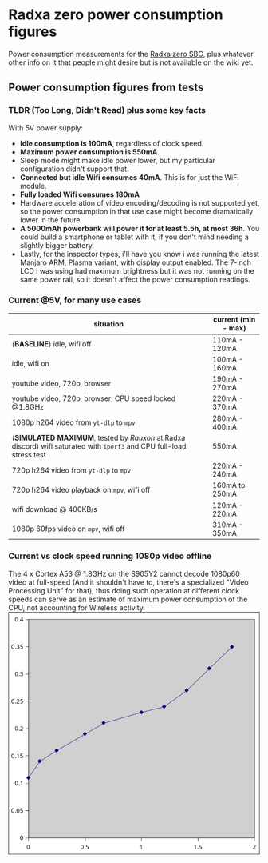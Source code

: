 # Radxa zero power consumption figures
Power consumption measurements for the [Radxa zero SBC](https://wiki.radxa.com/Zero), plus whatever other info on it that people might desire but is not available on the wiki yet.

## Power consumption figures from tests

### TLDR (Too Long, Didn't Read) plus some key facts
With 5V power supply:
- **Idle consumption is 100mA**, regardless of clock speed.
- **Maximum power consumption is 550mA**.
- Sleep mode might make idle power lower, but my particular configuration didn't support that.
- **Connected but idle Wifi consumes 40mA**. This is for just the WiFi module.
- **Fully loaded Wifi consumes 180mA**
- Hardware acceleration of video encoding/decoding is not supported yet, so the power consumption in that use case might become dramatically lower in the future.
- **A 5000mAh powerbank will power it for at least 5.5h, at most 36h**. You could build a smartphone or tablet with it, if you don't mind needing a slightly bigger battery.
- Lastly, for the inspector types, i'll have you know i was running the latest Manjaro ARM, Plasma variant, with display output enabled. The 7-inch LCD i was using had maximum brightness but it was not running on the same power rail, so it doesn't affect the power consumption readings.

### Current @5V, for many use cases
situation | current (min - max)
--------- | -------
(**BASELINE**) idle, wifi off | 110mA - 120mA
idle, wifi on | 100mA - 160mA
youtube video, 720p, browser | 190mA - 270mA
youtube video, 720p, browser, CPU speed locked @1.8GHz | 220mA - 370mA
1080p h264 video from `yt-dlp` to `mpv` | 280mA - 400mA
(**SIMULATED MAXIMUM**, tested by *Rauxon* at Radxa discord) wifi saturated with `iperf3` and CPU full-load stress test |  550mA
720p h264 video from `yt-dlp` to `mpv` | 220mA - 240mA
720p h264 video playback on `mpv`, wifi off | 160mA to 250mA
wifi download @ 400KB/s | 120mA - 220mA
1080p 60fps video on `mpv`, wifi off | 310mA - 350mA

### Current vs clock speed running 1080p video offline
The 4 x Cortex A53 @ 1.8GHz on the S905Y2 cannot decode 1080p60 video at full-speed (And it shouldn't have to, there's a specialized "Video Processing Unit" for that), thus doing such operation at different clock speeds can serve as an estimate of maximum power consumption of the CPU, not accounting for Wireless activity.
![radxa current draw from 5V supply vs locked clock-speed](https://github.com/PhiCross5/RadxaZero-powerConsumption/raw/main/radxa-consumption-graph.png)
